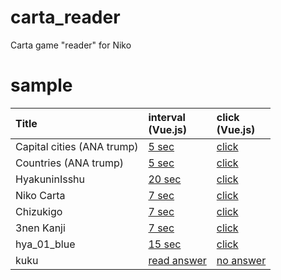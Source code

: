 # carta_reader
Carta game "reader" for Niko

# sample

|Title| interval <br>(Vue.js) | click <br>(Vue.js) |
|:---|:---|:---|
|Capital cities (ANA trump) | [5 sec](https://masa-kunikata.github.io/carta_reader/vue.html?data=cities&sec=5) | [click](https://masa-kunikata.github.io/carta_reader/vue.html?data=cities) |
|Countries (ANA trump) | [5 sec](https://masa-kunikata.github.io/carta_reader/vue.html?data=countries&sec=5) | [click](https://masa-kunikata.github.io/carta_reader/vue.html?data=countries) |
|HyakuninIsshu | [20 sec](https://masa-kunikata.github.io/carta_reader/vue.html?data=hyakuninisshu&sec=20&speed=70) | [click](https://masa-kunikata.github.io/carta_reader/vue.html?data=hyakuninisshu) |
|Niko Carta | [7 sec](https://masa-kunikata.github.io/carta_reader/vue.html?data=nikocarta&sec=7) | [click](https://masa-kunikata.github.io/carta_reader/vue.html?data=nikocarta) |
|Chizukigo | [7 sec](https://masa-kunikata.github.io/carta_reader/vue.html?data=chizukigo&sec=7) | [click](https://masa-kunikata.github.io/carta_reader/vue.html?data=chizukigo) |
|3nen Kanji | [7 sec](https://masa-kunikata.github.io/carta_reader/vue.html?data=3nenkanji&sec=7) | [click](https://masa-kunikata.github.io/carta_reader/vue.html?data=3nenkanji) |
|hya_01_blue | [15 sec](https://masa-kunikata.github.io/carta_reader/vue.html?data=hya_01_blue&sec=15&speed=70) | [click](https://masa-kunikata.github.io/carta_reader/vue.html?data=hya_01_blue) |
|kuku | [read answer](https://masa-kunikata.github.io/carta_reader/kuku.html?readAnswer=true&sec=8) | [no answer](https://masa-kunikata.github.io/carta_reader/kuku.html?readAnswer=false&sec=8) |
